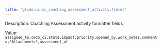 ```yaml
---
title: "glide.ui.sn_coaching_assessment_activity.fields"
---
```


Description: Coaching Assessment activity formatter fields

Value: `assigned_to,cmdb_ci,state,impact,priority,opened_by,work_notes,comments,*Attachments*,assessment_of`